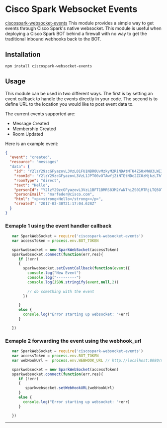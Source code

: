 
Cisco Spark Websocket Events
===========================================

[ciscospark-websocket-events](https://github.com/marchfederico/ciscospark-websocket-events) This module provides a simple way to get events through Cisco Spark's native websocket.  This module is useful when deploying a Cisco Spark BOT behind a firewall with no way to get the traditional inbound webhooks back to the BOT.

## Installation

`npm install ciscospark-websocket-events`

## Usage

This module can be used in two different ways.  The first is by setting an event callback to handle the events directly in your code.  The second is to define URL to the location you would like to post event data to.

The current events supported are:

* Message Created
* Membership Created
* Room Updated

Here is an example event:
```json
{
  "event": "created",
  "resource": "messages"
  "data": {
    "id": "Y2lzY29zcGFyazovL3VzL01FU1NBR0UvMzkyM2RiNDAtMTU4ZS0xMWU3LWI1OWItMjNiODI4NTFiY2Fh",
    "roomId": "Y2lzY29zcGFyazovL3VzL1JPT00vOTAwYjZiNTEtNDc2ZC0zMjkzLThlMTAtYmI1MTVjN2RjNDQy",
    "roomType": "direct",
    "text": "Hello",
    "personId": "Y2lzY29zcGFyazovL3VzL1BFT1BMRS83M2YwNThiZS01MTRjLTQ5OTAtYTkyZi00MWNlY2M4NWFiMzc",
    "personEmail": "marfeder@cisco.com",
    "html": "<p><strong>Hello</strong></p>",
    "created": "2017-03-30T21:17:04.628Z"
  }
}
```

### Exmaple 1 using the event handler callback

```javascript
   var SparkWebSocket = require('ciscospark-websocket-events')
   var accessToken = process.env.BOT_TOKEN

   sparkwebsocket = new SparkWebSocket(accessToken)
   sparkwebsocket.connect(function(err,res){
      if (!err)
      {
        sparkwebsocket.setEventCallback(function(event){
          console.log("New Event")
          console.log("---------")
          console.log(JSON.stringify(event,null,2))
          
          // do something with the event
        })

      }
      else {
        console.log("Error starting up websocket: "+err)
      }

   })
```

### Exmaple 2 forwarding the event using the webhook_url

```javascript
   var SparkWebSocket = require('ciscospark-websocket-events')
   var accessToken = process.env.BOT_TOKEN
   var webHookUrl =  process.env.WEBHOOK_URL // http://localhost:8080/mybot/incoming_event

   sparkwebsocket = new SparkWebSocket(accessToken)
   sparkwebsocket.connect(function(err,res){
      if (!err)
      {
         sparkwebsocket.setWebHookURL(webHookUrl)
      }
      else {
        console.log("Error starting up websocket: "+err)
      }

   })
```
---
